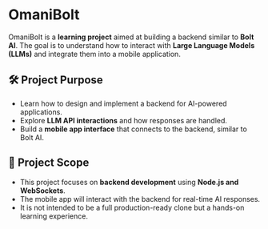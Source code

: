 # OmaniBolt   

OmaniBolt is a **learning project** aimed at building a backend similar to **Bolt AI**. The goal is to understand how to interact with **Large Language Models (LLMs)** and integrate them into a mobile application.  

## 🛠️ Project Purpose  
- Learn how to design and implement a backend for AI-powered applications.  
- Explore **LLM API interactions** and how responses are handled.  
- Build a **mobile app interface** that connects to the backend, similar to Bolt AI.  

## 📌 Project Scope  
- This project focuses on **backend development** using **Node.js and WebSockets**.  
- The mobile app will interact with the backend for real-time AI responses.  
- It is not intended to be a full production-ready clone but a hands-on learning experience.  
